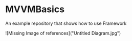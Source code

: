 # MVVMBasics
An example repository that shows how to use Framework

![Missing Image of references]("Untitled Diagram.jpg")
